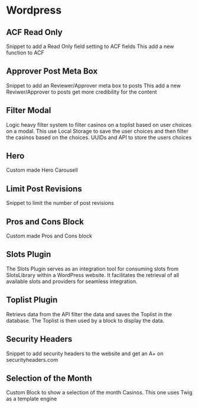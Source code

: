 # Wordpress

## ACF Read Only
Snippet to add a Read Only field setting to ACF fields
This add a new function to ACF

## Approver Post Meta Box
Snippet to add an Reviewer/Approver meta box to posts
This add a new Reviwer/Approver to posts get more credibility for the content

## Filter Modal
Logic heavy filter system to filter casinos on a toplist based on user choices on a modal.
This use Local Storage to save the user choices and then filter the casinos based on the choices.
UUIDs and API to store the users choices

## Hero
Custom made Hero Carousell

## Limit Post Revisions
Snippet to limit the number of post revisions

## Pros and Cons Block
Custom made Pros and Cons block

## Slots Plugin
The Slots Plugin serves as an integration tool for consuming slots from SlotsLibrary within a WordPress website. It facilitates the retrieval of all available slots and providers for seamless integration.

## Toplist Plugin
Retrievs data from the API filter the data and saves the Toplist in the database. The Toplist is then used by a block to display the data.

## Security Headers
Snippet to add security headers to the website and get an A+ on securityheaders.com

## Selection of the Month
Custom Block to show a selection of the month Casinos.
This one uses Twig as a template engine